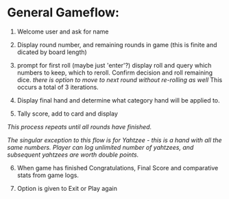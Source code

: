 # General Gameflow:

1. Welcome user and ask for name

2. Display round number, and remaining rounds in game (this is finite and dicated by board length)

3. prompt for first roll (maybe just 'enter'?)
display roll and query which numbers to keep, which to reroll. Confirm decision and roll remaining dice. *there is option to move to next round without re-rolling as well*
This occurs a total of 3 iterations. 

4. Display final hand and determine what category hand will be applied to. 

5. Tally score, add to card and display

*This process repeats until all rounds have finished.* 

*The singular exception to this flow is for Yahtzee - this is a hand with all the same numbers. Player can log unlimited number of yahtzees, and subsequent yahtzees are worth double points.* 

6. When game has finished Congratulations, Final Score and comparative stats from game logs.

7. Option is given to Exit or Play again

